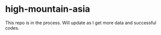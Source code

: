 # high-mountain-asia

This repo is in the process. Will update as I get more data and successful codes.
